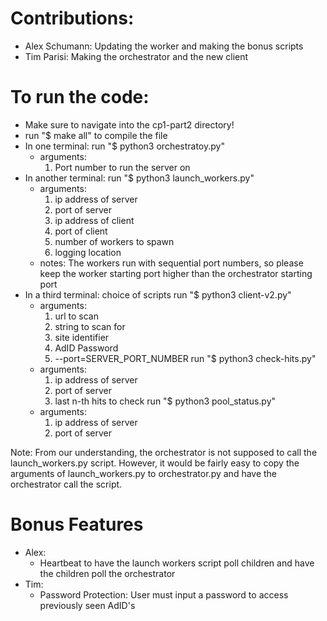 # Contributions:
- Alex Schumann: Updating the worker and making the bonus scripts
- Tim Parisi: Making the orchestrator and the new client

# To run the code:
- Make sure to navigate into the cp1-part2 directory!
- run "$ make all" to compile the file
- In one terminal: run "$ python3 orchestratoy.py"
    - arguments:
        1) Port number to run the server on
- In another terminal: run "$ python3 launch_workers.py"
    - arguments:
        1) ip address of server
        2) port of server
        3) ip address of client
        4) port of client
        5) number of workers to spawn
        6) logging location
    - notes:
        The workers run with sequential port numbers, so please keep the worker starting port higher than the orchestrator starting port
- In a third terminal: choice of scripts
    run "$ python3 client-v2.py"
    - arguments:
        1) url to scan
        2) string to scan for
        3) site identifier
        4) AdID Password
        5) --port=SERVER_PORT_NUMBER
    run "$ python3 check-hits.py"
    - arguments:
        1) ip address of server
        2) port of server
        3) last n-th hits to check
    run "$ python3 pool_status.py"
    - arguments:
        1) ip address of server
        2) port of server

Note:
  From our understanding, the orchestrator is not supposed to call the launch_workers.py script. However, it would be fairly easy to copy the arguments of launch_workers.py to orchestrator.py and have the orchestrator call the script.

# Bonus Features

- Alex:
  - Heartbeat to have the launch workers script poll children and have the children poll the orchestrator
- Tim:
  - Password Protection: User must input a password to access previously seen AdID's
